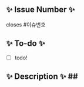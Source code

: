 <!-- 제목양식을 지켜주세요! Prefix [#이슈번호] {PR 설명} -->
<!-- PR 작성 후 우측에 Development에서 이슈 찾아서 연동하면 merge될때 이슈도 close됩니다 -->
<!-- Reviewer, Assignees, Label 붙이기 --> 

## ✨ Issue Number ✨
<!-- #{본인 이슈 번호} 치면 알아서 이슈 게시판 링크 걸려요 -->
closes #이슈번호

## ✨ To-do ✨
<!-- 본인이 한 업무를 체크리스트로 작성해주세요 -->

- [ ] todo!

## ✨ Description ✨ ##
<!-- 본인이 한 작업을 설명해주세요 -->
<!-- 고민, 개선사항 포함 -->
